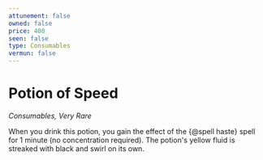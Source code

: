 ```yaml
---
attunement: false
owned: false
price: 400
seen: false
type: Consumables
vermun: false
---
```

# Potion of Speed

*Consumables, Very Rare*

When you drink this potion, you gain the effect of the {@spell haste} spell for 1 minute (no concentration required). The potion's yellow fluid is streaked with black and swirl on its own.